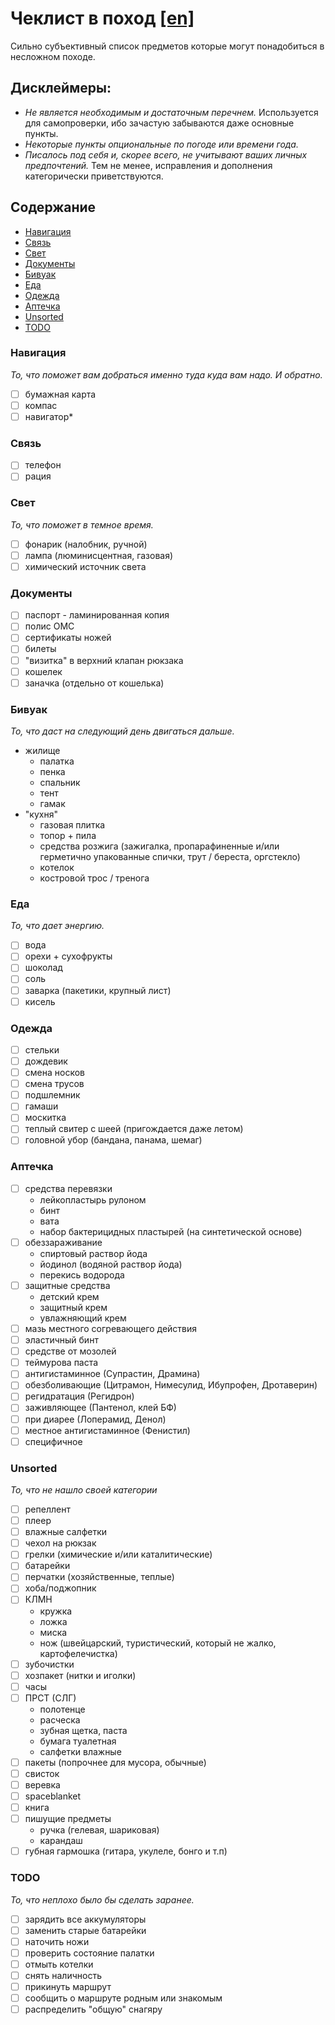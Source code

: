 # Чеклист в поход [[en]](../en/README.md)

Сильно субъективный список предметов которые могут понадобиться в несложном походе.

## Дисклеймеры:

 - *Не является необходимым и достаточным перечнем.* Используется для самопроверки, ибо зачастую забываются даже основные пункты. 
 - *Некоторые пункты опциональные по погоде или времени года.* 
 - *Писалось под себя и, скорее всего, не учитывают ваших личных предпочтений.* Тем не менее, исправления и дополнения категорически приветствуются.

## Содержание 

* [Навигация](#Навигация)
* [Связь](#Связь)
* [Свет](#Свет)
* [Документы](#Документы)
* [Бивуак](#Бивуак)
* [Еда](#Еда)
* [Одежда](#Одежда)
* [Аптечка](#Аптечка)
* [Unsorted](#unsorted)
* [TODO](#todo)

### Навигация

*То, что поможет вам добраться именно туда куда вам надо. И обратно.*

* [ ] бумажная карта
* [ ] компас
* [ ] навигатор*

### Связь

* [ ] телефон
* [ ] рация

### Свет

*То, что поможет в темное время.*

* [ ] фонарик (налобник, ручной)
* [ ] лампа (люминисцентная, газовая)
* [ ] химический источник света

### Документы

* [ ] паспорт - ламинированная копия
* [ ] полис ОМС
* [ ] сертификаты ножей
* [ ] билеты
* [ ] "визитка" в верхний клапан рюкзака
* [ ] кошелек
* [ ] заначка (отдельно от кошелька)

### Бивуак
*То, что даст на следующий день двигаться дальше.*

* жилище
  * палатка
  * пенка
  * спальник
  * тент
  * гамак
* "кухня"
  * газовая плитка
  * топор + пила
  * средства розжига (зажигалка, пропарафиненные и/или герметично упакованные спички, трут / береста, оргстекло)
  * котелок
  * костровой трос / тренога

### Еда

*То, что дает энергию.*

* [ ] вода
* [ ] орехи + сухофрукты
* [ ] шоколад
* [ ] соль
* [ ] заварка (пакетики, крупный лист)
* [ ] кисель

### Одежда

* [ ] стельки
* [ ] дождевик
* [ ] смена носков
* [ ] смена трусов
* [ ] подшлемник
* [ ] гамаши
* [ ] москитка
* [ ] теплый свитер с шеей (пригождается даже летом)
* [ ] головной убор (бандана, панама, шемаг)

### Аптечка

* [ ] средства перевязки
  * лейкопластырь рулоном
  * бинт
  * вата
  * набор бактерицидных пластырей (на синтетической основе)
* [ ] обеззараживание
  * спиртовый раствор йода
  * йодинол (водяной раствор йода)
  * перекись водорода
* [ ] защитные средства
  * детский крем
  * защитный крем
  * увлажняющий крем
* [ ] мазь местного согревающего действия
* [ ] эластичный бинт
* [ ] средстве от мозолей
* [ ] теймурова паста
* [ ] антигистаминное (Супрастин, Драмина)
* [ ] обезболивающие (Цитрамон, Нимесулид, Ибупрофен, Дротаверин)
* [ ] регидратация (Регидрон)
* [ ] заживляющее (Пантенол, клей БФ)
* [ ] при диарее (Лоперамид, Денол)
* [ ] местное антигистаминное (Фенистил)
* [ ] специфичное

### Unsorted

*То, что не нашло своей категории*

* [ ] репеллент
* [ ] плеер
* [ ] влажные салфетки
* [ ] чехол на рюкзак
* [ ] грелки (химические и/или каталитические)
* [ ] батарейки
* [ ] перчатки (хозяйственные, теплые)
* [ ] хоба/поджопник
* [ ] КЛМН
  * кружка
  * ложка
  * миска
  * нож (швейцарский, туристический, который не жалко, картофелечистка)
* [ ] зубочистки
* [ ] хозпакет (нитки и иголки)
* [ ] часы
* [ ] ПРСТ (СЛГ)
  * полотенце
  * расческа
  * зубная щетка, паста
  * бумага туалетная
  * салфетки влажные
* [ ] пакеты (попрочнее для мусора, обычные)
* [ ] свисток
* [ ] веревка
* [ ] spaceblanket
* [ ] книга
* [ ] пишущие предметы
  * ручка (гелевая, шариковая)
  * карандаш
* [ ] губная гармошка (гитара, укулеле, бонго и т.п)

### TODO

*То, что неплохо было бы сделать заранее.*

* [ ] зарядить все аккумуляторы
* [ ] заменить старые батарейки
* [ ] наточить ножи
* [ ] проверить состояние палатки
* [ ] отмыть котелки
* [ ] снять наличность
* [ ] прикинуть маршрут
* [ ] сообщить о маршруте родным или знакомым
* [ ] распределить "общую" снагяру 
